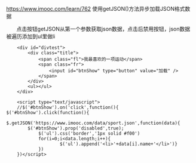 https://www.imooc.com/learn/762
使用getJSON()方法异步加载JSON格式数据

        点击按钮getJSON从第一个参数获取json数据，点击后禁用按钮，json数据被遍历添加到ul里做li

        <div id="divtest">
            <div class="title">
                <span class="fl">我最喜欢的一项运动</span> 
                <span class="fr">
                    <input id="btnShow" type="button" value="加载" />
                </span>
            </div>
            <ul></ul>
        </div>
        
        <script type="text/javascript">
        //$('#btnShow').on('click',function(){
   	$('#btnShow').click(function(){
   	        $.getJSON('https://www.imooc.com/data/sport.json',function(data){
       		$('#btnShow').prop('disabled',true);
                $('ul').css('border','1px solid #f00')
                for(i=0;i<data.length;i++){
                        $('ul').append('<li>'+data[i].name+'</li>')}
                })
        })</script>
        
        
